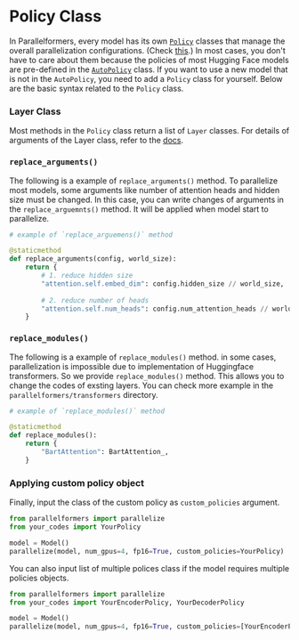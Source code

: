 Policy Class
================================================================================
In Parallelformers, every model has its own [`Policy`](https://github.com/tunib-ai/parallelformers/blob/2495f3dbb34b2dded81fa909b650f1fe788cc9ef/parallelformers/policies/base/policy.py#L43) classes that manage the overall parallelization configurations. (Check [this](https://github.com/tunib-ai/parallelformers/tree/docs/parallelformers/policies).) In most cases, you don't have to care about them because the policies of most Hugging Face models are pre-defined in the [`AutoPolicy`](parallelformers/policies/base/auto.py#L192) class. If you want to use a new model that is not in the `AutoPolicy`, you need to add a `Policy` class for yourself. Below are the basic syntax related to the `Policy` class.

### Layer Class
Most methods in the `Policy` class return a list of `Layer` classes. 
For details of arguments of the Layer class, refer to the [docs](https://github.com/tunib-ai/parallelformers/blob/docs/parallelformers/policies/base/policy.py).

### `replace_arguments()`
The following is a example of `replace_arguments()` method. To parallelize most models, some arguments like number of attention heads and hidden size must be changed. In this case, you can write changes of arguments in the `replace_arguemnts()` method. It will be applied when model start to parallelize.
```python
# example of `replace_arguemens()` method

@staticmethod
def replace_arguments(config, world_size):
    return {
        # 1. reduce hidden size
        "attention.self.embed_dim": config.hidden_size // world_size,
            
        # 2. reduce number of heads
        "attention.self.num_heads": config.num_attention_heads // world_size,
    }
```

### `replace_modules()`
The following is a example of `replace_modules()` method. in some cases, parallelization is impossible due to implementation of Huggingface transformers. So we provide `replace_modules()` method. This allows you to change the codes of exsting layers. You can check more example in the `parallelformers/transformers` directory.

```python
# example of `replace_modules()` method

@staticmethod
def replace_modules():
    return {
        "BartAttention": BartAttention_,
    }
```

### Applying custom policy object
Finally, input the class of the custom policy as `custom_policies` argument.
```python
from parallelformers import parallelize
from your_codes import YourPolicy

model = Model()
parallelize(model, num_gpus=4, fp16=True, custom_policies=YourPolicy)
```

You can also input list of multiple polices class if the model requires multiple policies objects.
```python
from parallelformers import parallelize
from your_codes import YourEncoderPolicy, YourDecoderPolicy

model = Model()
parallelize(model, num_gpus=4, fp16=True, custom_policies=[YourEncoderPolicy, YourDecoderPolicy])
```
